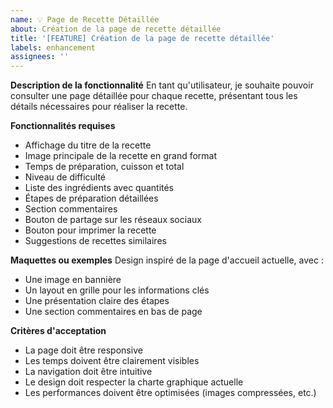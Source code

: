 ```yaml
---
name: 💡 Page de Recette Détaillée
about: Création de la page de recette détaillée
title: '[FEATURE] Création de la page de recette détaillée'
labels: enhancement
assignees: ''
---
```


**Description de la fonctionnalité**
En tant qu'utilisateur, je souhaite pouvoir consulter une page détaillée pour chaque recette, présentant tous les détails nécessaires pour réaliser la recette.

**Fonctionnalités requises**
- Affichage du titre de la recette
- Image principale de la recette en grand format
- Temps de préparation, cuisson et total
- Niveau de difficulté
- Liste des ingrédients avec quantités
- Étapes de préparation détaillées
- Section commentaires
- Bouton de partage sur les réseaux sociaux
- Bouton pour imprimer la recette
- Suggestions de recettes similaires

**Maquettes ou exemples**
Design inspiré de la page d'accueil actuelle, avec :
- Une image en bannière
- Un layout en grille pour les informations clés
- Une présentation claire des étapes
- Une section commentaires en bas de page

**Critères d'acceptation**
- La page doit être responsive
- Les temps doivent être clairement visibles
- La navigation doit être intuitive
- Le design doit respecter la charte graphique actuelle
- Les performances doivent être optimisées (images compressées, etc.) 